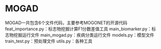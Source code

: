 # MOGAD
MOGAD一共包含6个文件代码，主要参考MOGONET的开源代码
feat_importance.py：标志物挖掘计算F1分数差值工具
main_biomarker.py：标志物挖掘运行文件
main_mogad.py：疾病分类运行文件
models.py：模型文件
train_test.py：预处理文件
utils.py：各种工具
